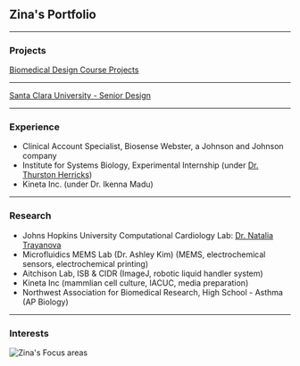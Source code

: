 ## Zina's Portfolio

---

### Projects

[Biomedical Design Course Projects](/instruments)

---
[Santa Clara University - Senior Design](/seniordesign)


---

### Experience

- Clinical Account Specialist, Biosense Webster, a Johnson and Johnson company
- Institute for Systems Biology, Experimental Internship (under [Dr. Thurston Herricks](https://www.g3journal.org/content/7/1/279.supplemental))
- Kineta Inc. (under Dr. Ikenna Madu)


---

### Research
- Johns Hopkins University Computational Cardiology Lab: [Dr. Natalia Trayanova](https://www.trayanovalab.org)
- Microfluidics MEMS Lab (Dr. Ashley Kim) (MEMS, electrochemical sensors, electrochemical printing)
- Aitchison Lab, ISB & CIDR (ImageJ, robotic liquid handler system)
- Kineta Inc (mammlian cell culture, IACUC, media preparation)
- Northwest Association for Biomedical Research, High School - Asthma (AP Biology)


---
### Interests
![Zina's Focus areas](/images/venn.jpeg)
